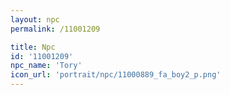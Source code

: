 ```yaml
---
layout: npc
permalink: /11001209

title: Npc
id: '11001209'
npc_name: 'Tory'
icon_url: 'portrait/npc/11000889_fa_boy2_p.png'
---
```

